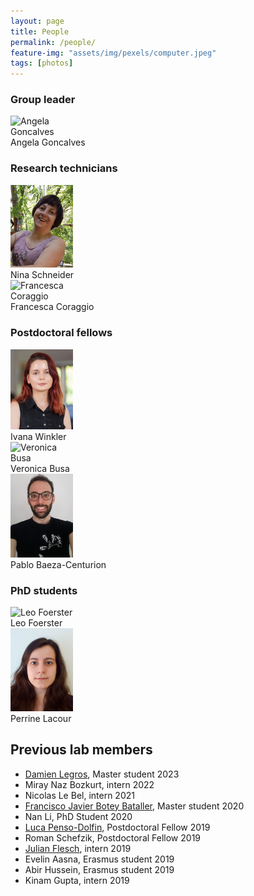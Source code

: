 ```yaml
---
layout: page
title: People
permalink: /people/
feature-img: "assets/img/pexels/computer.jpeg"
tags: [photos]
---
```


<!-- Page Content -->

### Group leader
<style>
        .left-aligned-image {
            max-width: 100px;
            display: inline-block;
            margin-right: 10px; /* Optional spacing between the image and surrounding content */
        }
    </style>

<div><img class="left-aligned-image" src="https://www.dkfz.de/en/somatische-evolution-frueherkennung/Images/Goncalves-Filimon-Angela_8.jpg" width="100" alt="Angela Goncalves" /></div>Angela Goncalves


### Research technicians
<div><img class="left-aligned-image" src="/img/ns.jpeg" alt="Nina Schneider" /></div>
Nina Schneider
<div><img class="left-aligned-image" src="https://www.dkfz.de/de/regulatorische-genomik/Francesca_0.png" alt="Francesca Coraggio" /></div>
Francesca Coraggio

### Postdoctoral fellows        
<div><img class="left-aligned-image" src="/img/iw.jpeg" alt="Ivana Winkler" /></div>Ivana Winkler
<div><img class="left-aligned-image" src="https://www.dkfz.de/de/regulatorische-genomik/busa_v_pic_0.jpg" alt="Veronica Busa" /></div>Veronica Busa
<div><img class="left-aligned-image" src="/img/pbc.jpeg" alt="Pablo Baeza-Centurion" /></div>Pablo Baeza-Centurion
 
### PhD students 
<div><img class="left-aligned-image" src="https://www.dkfz.de/de/neurobiologie-von-gehirntumoren/LeoFoerster.jpg" alt="Leo Foerster" /></div>Leo Foerster
<div><img class="left-aligned-image" src="/img/pl.png" alt="Perrine Lacour" /></div>Perrine Lacour

## Previous lab members
- [Damien Legros](https://github.com/DamienLegros), Master student 2023
- Miray Naz Bozkurt, intern 2022
- Nicolas Le Bel, intern 2021
- [Francisco Javier Botey Bataller](https://github.com/JaviBotey), Master student 2020
- Nan Li, PhD Student 2020
- [Luca Penso-Dolfin](https://github.com/luca8651), Postdoctoral Fellow 2019
- Roman Schefzik, Postdoctoral Fellow 2019
- [Julian Flesch](https://github.com/JulianFlesch), intern 2019
- Evelin Aasna, Erasmus student 2019
- Abir Hussein, Erasmus student 2019
- Kinam Gupta, intern 2019

